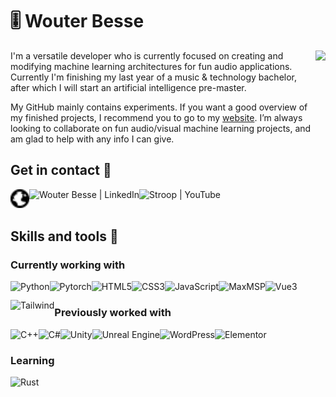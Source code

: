 # :level_slider: Wouter Besse

<img src="./Bass-Vo.gif" align="right" height="300px" />

I'm a versatile developer who is currently focused on creating and modifying machine learning architectures for fun audio applications.
Currently I'm finishing my last year of a music & technology bachelor, after which I will start an artificial intelligence pre-master.

My GitHub mainly contains experiments. If you want a good overview of my finished projects, I recommend you to go to my [website](https://www.wouterbesse.nl).
I’m always looking to collaborate on fun audio/visual machine learning projects, and am glad to help with any info I can give.


## Get in contact :information_desk_person:
[<img align="left" alt="wouterbesse.nl" height="30px" src="https://raw.githubusercontent.com/iconic/open-iconic/master/svg/globe.svg" />](https://www.wouterbesse.nl)
[<img align="left" alt="Wouter Besse | LinkedIn" height="30px" src="https://cdn.jsdelivr.net/npm/simple-icons@v3/icons/linkedin.svg" />](https://www.linkedin.com/in/wouter-besse/)
[<img align="left" alt="Stroop | YouTube" height="30px" src="https://cdn.jsdelivr.net/npm/simple-icons@v3/icons/youtube.svg" />](https://www.youtube.com/channel/UCsmqnXUUenC7ebRohOo5yCA)
<br/><br/>

## Skills and tools :wrench:

### Currently working with
<img align="left" alt="Python" height="30px" src="https://upload.wikimedia.org/wikipedia/commons/c/c3/Python-logo-notext.svg" />
<img align="left" alt="Pytorch" height="30px" src="https://pytorch.org/assets/images/logo-icon.svg" />
<img align="left" alt="HTML5" height="30px" src="https://upload.wikimedia.org/wikipedia/commons/6/61/HTML5_logo_and_wordmark.svg" />
<img align="left" alt="CSS3" height="30px" src="https://upload.wikimedia.org/wikipedia/commons/d/d5/CSS3_logo_and_wordmark.svg" />
<img align="left" alt="JavaScript" height="30px" src="https://upload.wikimedia.org/wikipedia/commons/6/6a/JavaScript-logo.png" />
<img align="left" alt="MaxMSP" height="30px" src="https://upload.wikimedia.org/wikipedia/commons/9/93/Logo_Max_8_software.jpg" />
<img align="left" alt="Vue3" height="30px" src="https://upload.wikimedia.org/wikipedia/commons/9/95/Vue.js_Logo_2.svg" />
<img align="left" alt="Tailwind" height="30px" src="https://upload.wikimedia.org/wikipedia/commons/d/d5/Tailwind_CSS_Logo.svg" />
<br/>

### Previously worked with
<img align="left" alt="C++" height="30px" src="https://upload.wikimedia.org/wikipedia/commons/1/18/ISO_C%2B%2B_Logo.svg" />
<img align="left" alt="C#" height="30px" src="https://upload.wikimedia.org/wikipedia/commons/b/bd/Logo_C_sharp.svg" />
<img align="left" alt="Unity" height="30px" src="https://cdn4.iconfinder.com/data/icons/logos-brands-5/24/unity-512.png" />
<img align="left" alt="Unreal Engine" height="30px" src="https://www.svgrepo.com/show/342328/unreal-engine.svg" />
<img align="left" alt="WordPress" height="30px" src="https://s.w.org/style/images/about/WordPress-logotype-simplified.png" />
<img align="left" alt="Elementor" height="30px" src="https://elementor.com/marketing/wp-content/uploads/2021/10/Elementor-Logo-Symbol-Red.svg" />
<br/>

### Learning
<img align="left" alt="Rust" height="30px" src="https://upload.wikimedia.org/wikipedia/commons/d/d5/Rust_programming_language_black_logo.svg" />

<!--
**WouterBesse/WouterBesse** is a ✨ _special_ ✨ repository because its `README.md` (this file) appears on your GitHub profile.

Here are some ideas to get you started:

- 🔭 I’m currently working on ...
- 🌱 I’m currently learning ...
- 👯 I’m looking to collaborate on ...
- 🤔 I’m looking for help with ...
- 💬 Ask me about ...
- 📫 How to reach me: ...
- 😄 Pronouns: ...
- ⚡ Fun fact: ...
-->
